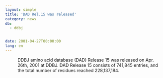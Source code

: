 ```yaml
---
layout: simple
title: 'DAD Rel.15 was released'
category: news
db:
  - ddbj


date: 2001-04-27T00:00:00
lang: en
---
```


<dd>DDBJ amino acid database (DAD) Release 15 was released on Apr. 26th, 2001 at DDBJ. DAD Release 15 consists of 741,845 entries, and the total number of residues reached 228,137,184.</dd>
